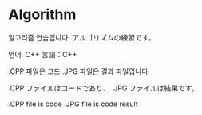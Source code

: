 # Algorithm

알고리즘 연습입니다.
アルゴリズムの練習です。

언어: C++
言語：C++

.CPP 파일은 코드
.JPG 파일은 결과 파일입니다.

.CPP ファイルはコードであり、
.JPG ファイルは結果です。

.CPP file is code
.JPG file is code result
